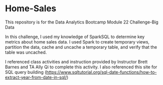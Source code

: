 # Home-Sales
This repository is for the Data Analytics Bootcamp Module 22 Challenge-Big Data

In this challenge, I used my knowledge of SparkSQL to determine key metrics about home sales data. I used Spark to create temporary views, partition the data, cache and uncache a temporary table, and verify that the table was uncached.

I referenced class activities and instruction provided by Instructor Brett Barnes and TA Ally Qi to complete this activity.
I also referenced this site for SQL query building (https://www.sqltutorial.org/sql-date-functions/how-to-extract-year-from-date-in-sql/)
